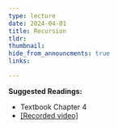 ```yaml
---
type: lecture
date: 2024-04-01
title: Recursion
tldr: 
thumbnail: 
hide_from_announcments: true
links: 

---
```

**Suggested Readings:**
- Textbook Chapter 4
- [[Recorded video]](https://www.youtube.com/playlist?list=PLHNZtBNWQ-859Zz-RHSsV3WBobaA31K4e)


